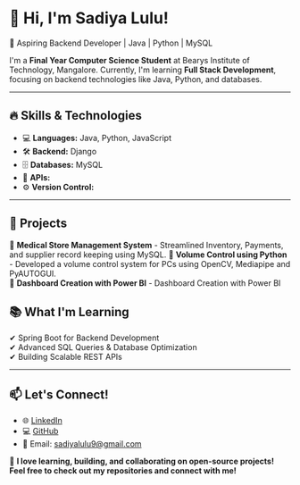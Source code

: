 # 👋 Hi, I'm Sadiya Lulu!
🚀 Aspiring Backend Developer | Java | Python | MySQL  

I'm a **Final Year Computer Science Student** at Bearys Institute of Technology, Mangalore. Currently, I'm learning **Full Stack Development**, focusing on backend technologies like Java, Python, and databases.

---

## 🔥 **Skills & Technologies**
- 💻 **Languages:** Java, Python, JavaScript  
- 🛠 **Backend:**  Django  
- 🗄️ **Databases:** MySQL 
- 🔗 **APIs:**   
- ⚙️ **Version Control:**   

---

## 📌 **Projects**
🔹 **Medical Store Management System** - Streamlined Inventory, Payments, and supplier record keeping using MySQL.
🔹 **Volume Control using Python** - Developed a volume control system for PCs using OpenCV, Mediapipe and PyAUTOGUI.  
🔹   **Dashboard Creation with Power BI** - Dashboard Creation with Power BI 


## 📚 **What I'm Learning**
✔ Spring Boot for Backend Development  
✔ Advanced SQL Queries & Database Optimization  
✔ Building Scalable REST APIs  

---

## 📫 **Let's Connect!**
- 🌐 [LinkedIn](https://www.linkedin.com/in/sadiya-lulu-225936225/) 
- 💻 [GitHub](https://github.com/sadiyalulu/)  
- 📩 Email: sadiyalulu9@gmail.com  

💙 **I love learning, building, and collaborating on open-source projects! Feel free to check out my repositories and connect with me!**  
